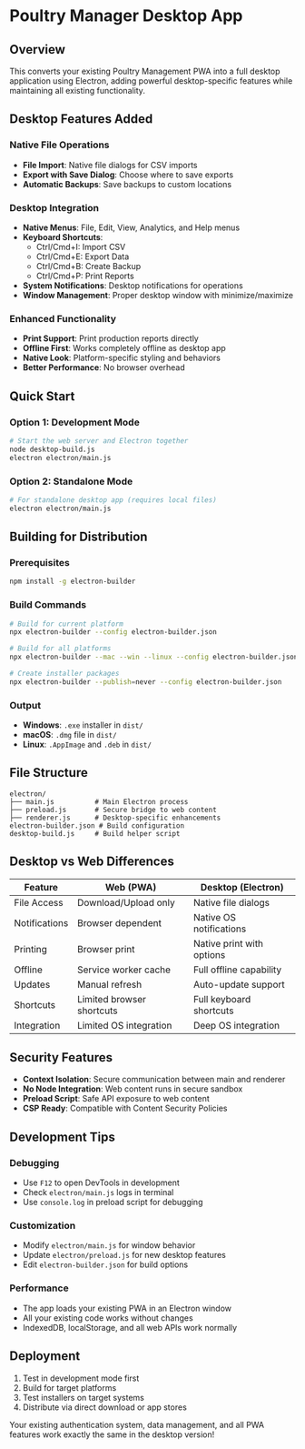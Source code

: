 # Poultry Manager Desktop App

## Overview
This converts your existing Poultry Management PWA into a full desktop application using Electron, adding powerful desktop-specific features while maintaining all existing functionality.

## Desktop Features Added

### Native File Operations
- **File Import**: Native file dialogs for CSV imports
- **Export with Save Dialog**: Choose where to save exports
- **Automatic Backups**: Save backups to custom locations

### Desktop Integration
- **Native Menus**: File, Edit, View, Analytics, and Help menus
- **Keyboard Shortcuts**: 
  - Ctrl/Cmd+I: Import CSV
  - Ctrl/Cmd+E: Export Data
  - Ctrl/Cmd+B: Create Backup
  - Ctrl/Cmd+P: Print Reports
- **System Notifications**: Desktop notifications for operations
- **Window Management**: Proper desktop window with minimize/maximize

### Enhanced Functionality
- **Print Support**: Print production reports directly
- **Offline First**: Works completely offline as desktop app
- **Native Look**: Platform-specific styling and behaviors
- **Better Performance**: No browser overhead

## Quick Start

### Option 1: Development Mode
```bash
# Start the web server and Electron together
node desktop-build.js
electron electron/main.js
```

### Option 2: Standalone Mode
```bash
# For standalone desktop app (requires local files)
electron electron/main.js
```

## Building for Distribution

### Prerequisites
```bash
npm install -g electron-builder
```

### Build Commands
```bash
# Build for current platform
npx electron-builder --config electron-builder.json

# Build for all platforms
npx electron-builder --mac --win --linux --config electron-builder.json

# Create installer packages
npx electron-builder --publish=never --config electron-builder.json
```

### Output
- **Windows**: `.exe` installer in `dist/`
- **macOS**: `.dmg` file in `dist/`
- **Linux**: `.AppImage` and `.deb` in `dist/`

## File Structure
```
electron/
├── main.js          # Main Electron process
├── preload.js       # Secure bridge to web content
├── renderer.js      # Desktop-specific enhancements
electron-builder.json # Build configuration
desktop-build.js     # Build helper script
```

## Desktop vs Web Differences

| Feature | Web (PWA) | Desktop (Electron) |
|---------|-----------|-------------------|
| File Access | Download/Upload only | Native file dialogs |
| Notifications | Browser dependent | Native OS notifications |
| Printing | Browser print | Native print with options |
| Offline | Service worker cache | Full offline capability |
| Updates | Manual refresh | Auto-update support |
| Shortcuts | Limited browser shortcuts | Full keyboard shortcuts |
| Integration | Limited OS integration | Deep OS integration |

## Security Features
- **Context Isolation**: Secure communication between main and renderer
- **No Node Integration**: Web content runs in secure sandbox
- **Preload Script**: Safe API exposure to web content
- **CSP Ready**: Compatible with Content Security Policies

## Development Tips

### Debugging
- Use `F12` to open DevTools in development
- Check `electron/main.js` logs in terminal
- Use `console.log` in preload script for debugging

### Customization
- Modify `electron/main.js` for window behavior
- Update `electron/preload.js` for new desktop features
- Edit `electron-builder.json` for build options

### Performance
- The app loads your existing PWA in an Electron window
- All your existing code works without changes
- IndexedDB, localStorage, and all web APIs work normally

## Deployment
1. Test in development mode first
2. Build for target platforms
3. Test installers on target systems
4. Distribute via direct download or app stores

Your existing authentication system, data management, and all PWA features work exactly the same in the desktop version!